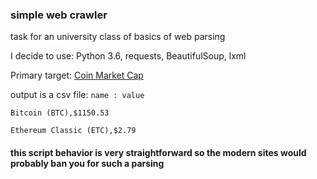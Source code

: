 ### simple web crawler
task for an university class of basics of web parsing

I decide to use:
Python 3.6, requests, BeautifulSoup, lxml

Primary target:
[Coin Market Cap](https://coinmarketcap.com)

output is a csv file:
`name : value`

```
Bitcoin (BTC),$1150.53

Ethereum Classic (ETC),$2.79
```

#### this script behavior is very straightforward so the modern sites would probably ban you for such a parsing 